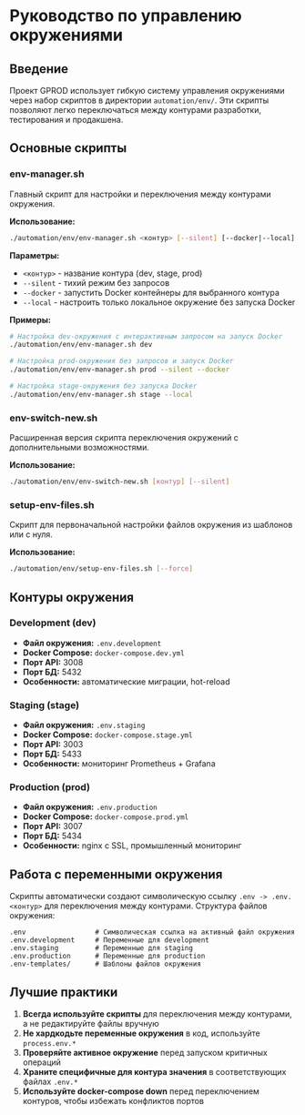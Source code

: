 # Руководство по управлению окружениями

## Введение

Проект GPROD использует гибкую систему управления окружениями через набор скриптов в директории `automation/env/`. Эти скрипты позволяют легко переключаться между контурами разработки, тестирования и продакшена.

## Основные скрипты

### env-manager.sh

Главный скрипт для настройки и переключения между контурами окружения.

**Использование:**
```bash
./automation/env/env-manager.sh <контур> [--silent] [--docker|--local]
```

**Параметры:**
- `<контур>` - название контура (dev, stage, prod)
- `--silent` - тихий режим без запросов
- `--docker` - запустить Docker контейнеры для выбранного контура
- `--local` - настроить только локальное окружение без запуска Docker

**Примеры:**
```bash
# Настройка dev-окружения с интерактивным запросом на запуск Docker
./automation/env/env-manager.sh dev

# Настройка prod-окружения без запросов и запуск Docker
./automation/env/env-manager.sh prod --silent --docker

# Настройка stage-окружения без запуска Docker
./automation/env/env-manager.sh stage --local
```

### env-switch-new.sh

Расширенная версия скрипта переключения окружений с дополнительными возможностями.

**Использование:**
```bash
./automation/env/env-switch-new.sh [контур] [--silent]
```

### setup-env-files.sh

Скрипт для первоначальной настройки файлов окружения из шаблонов или с нуля.

**Использование:**
```bash
./automation/env/setup-env-files.sh [--force]
```

## Контуры окружения

### Development (dev)

- **Файл окружения:** `.env.development`
- **Docker Compose:** `docker-compose.dev.yml`
- **Порт API:** 3008
- **Порт БД:** 5432
- **Особенности:** автоматические миграции, hot-reload

### Staging (stage)

- **Файл окружения:** `.env.staging`
- **Docker Compose:** `docker-compose.stage.yml`
- **Порт API:** 3003
- **Порт БД:** 5433
- **Особенности:** мониторинг Prometheus + Grafana

### Production (prod)

- **Файл окружения:** `.env.production`
- **Docker Compose:** `docker-compose.prod.yml`
- **Порт API:** 3007
- **Порт БД:** 5434
- **Особенности:** nginx с SSL, промышленный мониторинг

## Работа с переменными окружения

Скрипты автоматически создают символическую ссылку `.env -> .env.<контур>` для переключения между контурами. Структура файлов окружения:

```
.env                 # Символическая ссылка на активный файл окружения
.env.development     # Переменные для development
.env.staging         # Переменные для staging
.env.production      # Переменные для production
.env-templates/      # Шаблоны файлов окружения
```

## Лучшие практики

1. **Всегда используйте скрипты** для переключения между контурами, а не редактируйте файлы вручную
2. **Не хардкодьте переменные окружения** в код, используйте `process.env.*`
3. **Проверяйте активное окружение** перед запуском критичных операций
4. **Храните специфичные для контура значения** в соответствующих файлах `.env.*`
5. **Используйте docker-compose down** перед переключением контуров, чтобы избежать конфликтов портов

